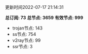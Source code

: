 更新时间2022-07-17 21:14:31

**总订阅: 73**
**总节点: 3659**
**有效节点: 999**
- trojan节点: 143
- ss节点: 754
- v2ray节点: 99
- ssr节点: 3
